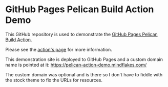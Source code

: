 # GitHub Pages Pelican Build Action Demo

This GitHub repository is used to demonstrate the [GitHub Pages Pelican Build Action][action].

Please see the [action's page][action] for more information.

This demonstration site is deployed to GitHub Pages and a custom domain name is pointed at it: https://pelican-action-demo.mindflakes.com/

The custom domain was optional and is  there so I don't have to fiddle with the stock theme to fix the URLs for resources.

[action]: https://github.com/marketplace/actions/github-pages-pelican-build-action
